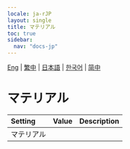 ```yaml
---
locale: ja-rJP
layout: single
title: マテリアル
toc: true
sidebar:
  nav: "docs-jp"
---
```

[Eng](/dancexr/menu/2025.4/prop/materials) | [繁中](/tw/dancexr/menu/2025.4/prop/materials) | [日本語](/jp/dancexr/menu/2025.4/prop/materials) | [한국어](/kr/dancexr/menu/2025.4/prop/materials) | [简中](/zh/dancexr/menu/2025.4/prop/materials)

# マテリアル



| Setting | Value | Description |
| :--- | --- | :--- |
| マテリアル || 
